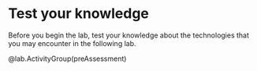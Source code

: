 # Test your knowledge

Before you begin the lab, test your knowledge about the technologies that you may encounter in the following lab.

@lab.ActivityGroup(preAssessment)